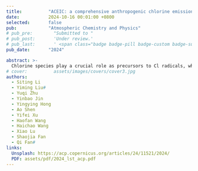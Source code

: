 ```yaml
---
title:          "ACEIC: a comprehensive anthropogenic chlorine emission inventory for China"
date:           2024-10-16 00:01:00 +0800
selected:       false
pub:            "Atmospheric Chemistry and Physics"
# pub_pre:        "Submitted to "
# pub_post:       'Under review.'
# pub_last:       ' <span class="badge badge-pill badge-custom badge-success">Spotlight</span>'
pub_date:       "2024"

abstract: >-
  Chlorine species play a crucial role as precursors to Cl radicals, which can significantly impact the atmospheric oxidation capacity and influence the levels of trace gases related to climate and air quality. Several studies have established a chlorine emission inventory in China in recent years, but the emission remains uncertain and requires further investigation. The Anthropogenic Chlorine Emission Inventory for China (ACEIC) was the first chlorine emission inventory for China based on local data developed in our previous study, which only includes the emissions from coal combustion and waste incineration. In this study, we updated this inventory to include data for a more recent year (2019) and expanded the range of species considered (HCl, fine particulate Cl<sup>−</sup>, Cl<sub>2</sub>, and hypochlorous acid (HOCl)) and the number of anthropogenic sources (41 specific sources). Compared with previous studies, this updated inventory considered more anthropogenic sources, used more localized emission factors, and adopted more refined estimation methods. The total emissions of HCl, fine particulate Cl<sup>−</sup>, Cl<sub>2</sub>, and HOCl in mainland China for the year 2019 were estimated to be 361 (−18 % to 27 %), 174 (−27 % to 59 %), 18 (−10 % to 15 %), and 79 (−12 % to 18 %) Gg, respectively. To facilitate analysis, we aggregated the chlorine emissions from various sources into five economic sectors: power, industry, residential, agriculture, and biomass burning. HCl emissions were primarily derived from the industry (43 %), biomass burning (38 %), and residential (13 %) sectors. The biomass burning and industry sectors accounted for 74 % and 19 % of the fine particulate Cl<sup>−</sup> emissions, respectively. Residential and industry sectors contributed 61 % and 29 % of the total Cl<sub>2</sub> emissions. HOCl emissions were predominantly from the residential sector, constituting 90 % of the total emissions. Notably, the usage of chlorine-containing disinfectants was identified as the most significant source of Cl<sub>2</sub> and HOCl emissions in the residential sector. Geographically, regions with high HCl and fine particulate Cl<sup>−</sup> emissions were found in the North China Plain, northeastern China, central China, and the Yangtze River Delta, whereas the Pearl River Delta, Yangtze River Delta, and Beijing–Tianjin–Hebei regions exhibited elevated levels of Cl<sub>2</sub> and HOCl emissions. Regarding monthly variation, emissions of HCl and fine particulate Cl<sup>−</sup> were higher during early spring (February to April) and winter (December to January) due to intensified agricultural activities, while Cl<sub>2</sub> and HOCl emissions were higher in the summer months due to increased demand for water disinfection. We incorporated this emission inventory into the chemical transport model and found the simulated concentrations of chlorine species agreed reasonably well with the observations, which suggested the relatively faithful estimations of their emissions. This updated inventory contributes to a better understanding of anthropogenic sources of chlorine species and can aid in the formulation of emission control strategies to mitigate secondary pollution in China.
# cover:          assets/images/covers/cover3.jpg
authors:
  - Siting Li
  - Yiming Liu#
  - Yuqi Zhu
  - Yinbao Jin
  - Yingying Hong
  - Ao Shen
  - Yifei Xu
  - Haofan Wang
  - Haichao Wang
  - Xiao Lu
  - Shaojia Fan
  - Qi Fan#
links:
  Unsplash: https://acp.copernicus.org/articles/24/11521/2024/
  PDF: assets/pdf/2024_lst_acp.pdf
---
```

